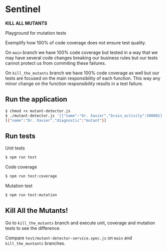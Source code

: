 # Sentinel
**KILL ALL MUTANTS**

Playground for mutation tests

Exemplify how 100% of code coverage does not ensure test quality.

On `main` branch we have 100% code coverage but tested in a way that
we may have several code changes breaking our business rules but our
tests cannot protect us from commiting these failures.

On `kill_the_mutants` branch we have 100% code coverage as well but
our tests are focused on the main responsibility of each function.
This way any minor change on the function responsibility results in
a test failure.

## Run the application

```sh
$ chmod +x mutant-detector.js
$ ./mutant-detector.js '[{"name":"Dr. Xavier","brain_activity":50000}]'
[{"name":"Dr. Xavier","diagnostic":"mutant"}]
```

## Run tests

Unit tests

```sh
$ npm run test
```

Code coverage

```sh
$ npm run test:coverage
```

Mutation test

```sh
$ npm run test:mutation
```

## Kill All the Mutants!

Go to `kill_the_mutants` branch and execute unit, coverage and mutation tests
to see the difference.

Compare `test/mutant-detector-service.spec.js` on `main` and `kill_the_muntants`
branches.
